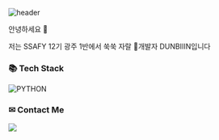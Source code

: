 ![header](https://capsule-render.vercel.app/api?type=Venom&color=8962de&height=300&section=header&text=DUNBIIIN%20ZONE&fontSize=90&fontColor=ffffff)

안녕하세요 👋

저는 SSAFY 12기 광주 1반에서 쑥쑥 자랄 🌱개발자 DUNBIIIN입니다
### 📚 Tech Stack

![PYTHON](https://img.shields.io/badge/Python-3776AB?style=for-the-badge&logo=python&logoColor=white)

### ✉ Contact Me
 <a href="https://www.instagram.com/dunbinee/"><img src="https://img.shields.io/badge/Instagram-E4405F?style=flat-square&logo=Instagram&logoColor=white&link=https://www.instagram.com/dunbinee/"/></a>